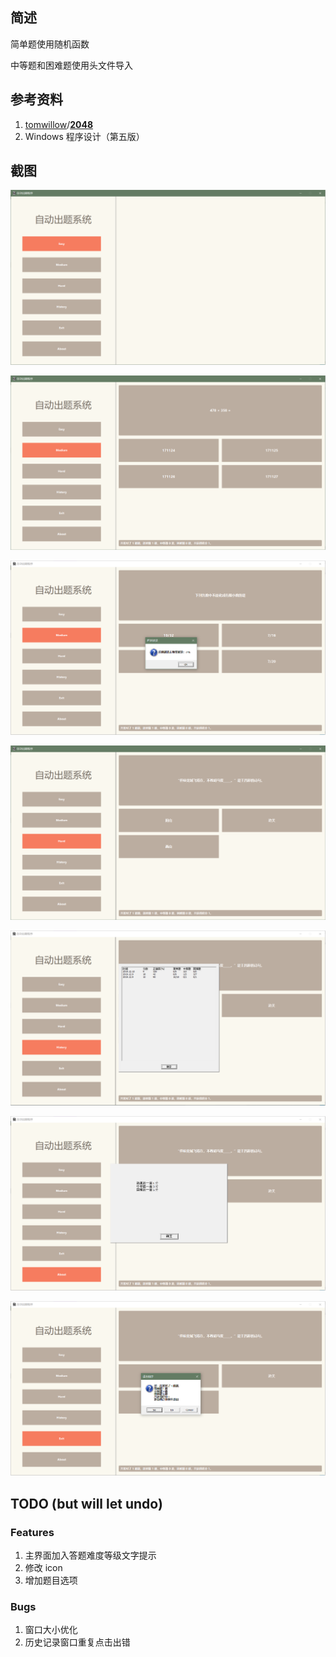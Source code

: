 ## 简述

简单题使用随机函数

中等题和困难题使用头文件导入

## 参考资料

1. [tomwillow](https://github.com/tomwillow)/**[2048](https://github.com/tomwillow/2048)**
2. Windows 程序设计（第五版）

## 截图

![初始界面](.\Snap\1.png)

![简单题](.\Snap\2.png)

![中等题](.\Snap\3.png)

![困难题](.\Snap\4.png)

![历史记录](.\Snap\5.png)

![About](.\Snap\6.png)

![退出界面](.\Snap\7.png)

## TODO (but will let undo)

### Features

1. 主界面加入答题难度等级文字提示
2. 修改 icon
3. 增加题目选项

### Bugs

1. 窗口大小优化
2. 历史记录窗口重复点击出错